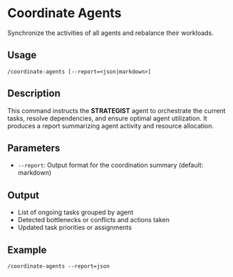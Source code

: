 # Coordinate Agents

Synchronize the activities of all agents and rebalance their workloads.

## Usage
```
/coordinate-agents [--report=<json|markdown>]
```

## Description
This command instructs the **STRATEGIST** agent to orchestrate the current tasks, resolve dependencies, and ensure optimal agent utilization. It produces a report summarizing agent activity and resource allocation.

## Parameters
- `--report`: Output format for the coordination summary (default: markdown)

## Output
- List of ongoing tasks grouped by agent
- Detected bottlenecks or conflicts and actions taken
- Updated task priorities or assignments

## Example
```
/coordinate-agents --report=json
```
